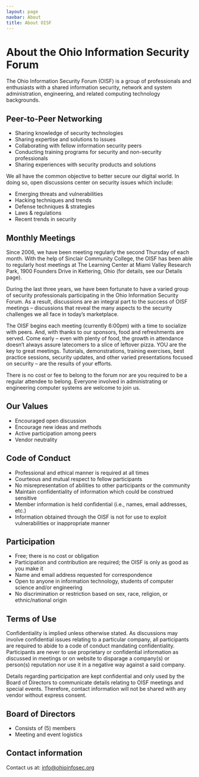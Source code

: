 ```yaml
---
layout: page
navbar: About
title: About OISF
---
```


# About the Ohio Information Security Forum

The Ohio Information Security Forum (OISF) is a group of professionals and
enthusiasts with a shared information security, network and system
administration, engineering, and related computing technology backgrounds.

## Peer-to-Peer Networking

* Sharing knowledge of security technologies
* Sharing expertise and solutions to issues
* Collaborating with fellow information security peers
* Conducting training programs for security and non-security professionals
* Sharing experiences with security products and solutions

We all have the common objective to better secure our digital world. In doing
so, open discussions center on security issues which include:

* Emerging threats and vulnerabilities
* Hacking techniques and trends
* Defense techniques & strategies
* Laws & regulations
* Recent trends in security

## Monthly Meetings

Since 2006, we have been meeting regularly the second Thursday of each month.
With the help of Sinclair Community College, the OISF has been able to regularly
host meetings at The Learning Center at Miami Valley Research Park, 1900
Founders Drive in Kettering, Ohio (for details, see our Details page).

During the last three years, we have been fortunate to have a varied group of
security professionals participating in the Ohio Information Security Forum. As
a result, discussions are an integral part to the success of OISF meetings –
discussions that reveal the many aspects to the security challenges we all face
in today’s marketplace.

The OISF begins each meeting (currently 6:00pm) with a time to socialize with
peers. And, with thanks to our sponsors, food and refreshments are served. Come
early – even with plenty of food, the growth in attendance doesn’t always assure
latecomers to a slice of leftover pizza. YOU are the key to great meetings.
Tutorials, demonstrations, training exercises, best practice sessions, security
updates, and other varied presentations focused on security – are the results of
your efforts.

There is no cost or fee to belong to the forum nor are you required to be a
regular attendee to belong. Everyone involved in administrating or engineering
computer systems are welcome to join us.

## Our Values

* Encouraged open discussion
* Encourage new ideas and methods
* Active participation among peers
* Vendor neutrality

## Code of Conduct

* Professional and ethical manner is required at all times
* Courteous and mutual respect to fellow participants
* No misrepresentation of abilities to other participants or the community
* Maintain confidentiality of information which could be construed sensitive
* Member information is held confidential (i.e., names, email addresses, etc.)
* Information obtained through the OISF is not for use to exploit vulnerabilities or inappropriate manner

## Participation

* Free; there is no cost or obligation
* Participation and contribution are required; the OISF is only as good as you make it
* Name and email address requested for correspondence
* Open to anyone in information technology, students of computer science and/or engineering
* No discrimination or restriction based on sex, race, religion, or ethnic/national origin

## Terms of Use

Confidentiality is implied unless otherwise stated. As discussions may involve
confidential issues relating to a particular company, all participants are
required to abide to a code of conduct mandating confidentiality. Participants
are never to use proprietary or confidential information as discussed in
meetings or on website to disparage a company(s) or person(s) reputation nor use
it in a negative way against a said company.

Details regarding participation are kept confidential and only used by the Board
of Directors to communicate details relating to OISF meetings and special
events. Therefore, contact information will not be shared with any vendor
without express consent.

## Board of Directors

* Consists of (5) members
* Meeting and event logistics

## Contact information

Contact us at: [info@ohioinfosec.org](mailto:info@ohioinfosec.org)
